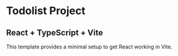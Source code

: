 # Todolist Project

## React + TypeScript + Vite

This template provides a minimal setup to get React working in Vite.